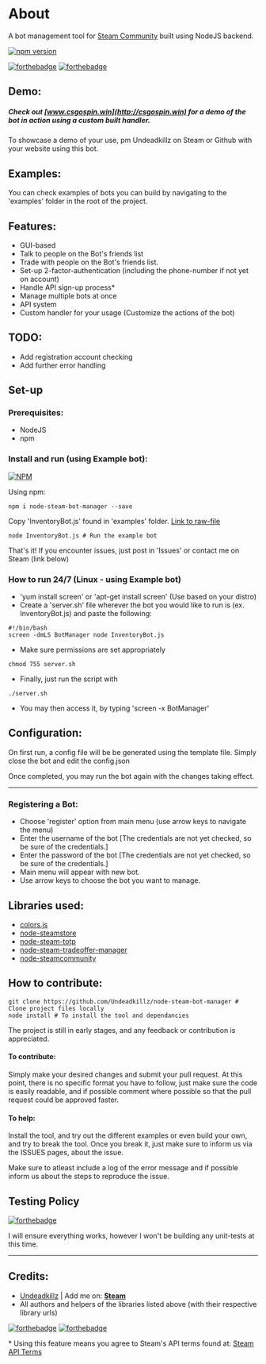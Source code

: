 # About
A bot management tool for [Steam Community](http://www.steamcommunity.com) built using NodeJS backend.


[![npm version](https://badge.fury.io/js/node-steam-bot-manager.svg)](https://badge.fury.io/js/node-steam-bot-manager)

[![forthebadge](http://forthebadge.com/images/badges/uses-js.svg)](http://forthebadge.com)
[![forthebadge](http://forthebadge.com/images/badges/built-with-love.svg)](http://forthebadge.com)

## Demo:
##### Check out [www.csgospin.win](http://csgospin.win) for a demo of the bot in action using a custom built handler.

To showcase a demo of your use, pm Undeadkillz on Steam or Github with your website using this bot.


## Examples:
You can check examples of bots you can build by navigating to the 'examples' folder in the root of the project.

## Features:
- GUI-based
- Talk to people on the Bot's friends list
- Trade with people on the Bot's friends list.
- Set-up 2-factor-authentication (including the phone-number if not yet on account)
- Handle API sign-up process*
- Manage multiple bots at once
- API system
- Custom handler for your usage (Customize the actions of the bot)

## TODO:
- Add registration account checking
- Add further error handling

## Set-up
### Prerequisites:
 - NodeJS
 - npm

### Install and run (using Example bot):

[![NPM](https://nodei.co/npm/node-steam-bot-manager.png?downloads=true)](https://nodei.co/npm/node-steam-bot-manager/)


Using npm:
~~~
npm i node-steam-bot-manager --save
~~~
Copy 'InventoryBot.js' found in 'examples' folder.
[Link to raw-file](https://raw.githubusercontent.com/Undeadkillz/node-steam-bot-manager/master/examples/InventoryBot.js)
~~~
node InventoryBot.js # Run the example bot
~~~
That's it! If you encounter issues, just post in 'Issues' or contact me on Steam (link below)

### How to run 24/7 (Linux - using Example bot)

- 'yum install screen' or 'apt-get install screen' (Use based on your distro)
- Create a 'server.sh' file wherever the bot you would like to run is (ex. InventoryBot.js) and paste the following:
~~~
#!/bin/bash
screen -dmLS BotManager node InventoryBot.js
~~~
- Make sure permissions are set appropriately
~~~
chmod 755 server.sh
~~~
- Finally, just run the script with
~~~
./server.sh
~~~
- You may then access it, by typing 'screen -x BotManager'

## Configuration:
On first run, a config file will be be generated using the template file. Simply close the bot and edit the config.json

Once completed, you may run the bot again with the changes taking effect.

---
### Registering a Bot:
- Choose 'register' option from main menu (use arrow keys to navigate the menu)
- Enter the username of the bot [The credentials are not yet checked, so be sure of the credentials.]
- Enter the password of the bot [The credentials are not yet checked, so be sure of the credentials.]
- Main menu will appear with new bot.
- Use arrow keys to choose the bot you want to manage.





## Libraries used:
- [colors.js](https://github.com/marak/colors.js/)
- [node-steamstore](https://github.com/DoctorMcKay/node-steamstore)
- [node-steam-totp](https://github.com/DoctorMcKay/node-steam-totp)
- [node-steam-tradeoffer-manager](https://github.com/DoctorMcKay/node-steam-tradeoffer-manager)
- [node-steamcommunity](https://github.com/DoctorMcKay/node-steamcommunity)

## How to contribute:
~~~
git clone https://github.com/Undeadkillz/node-steam-bot-manager # Clone project files locally
node install # To install the tool and dependancies
~~~
The project is still in early stages, and any feedback or contribution is appreciated.

#### To contribute:
Simply make your desired changes and submit your pull request. At this point, there is no specific format you have to follow, just make sure the code is easily readable, and if possible comment where possible so that the pull request could be approved faster.

#### To help:
Install the tool, and try out the different examples or even build your own, and try to break the tool. Once you break it, just make sure to inform us via the ISSUES pages, about the issue.

Make sure to atleast include a log of the error message and if possible inform us about the steps to reproduce the issue.

## Testing Policy
[![forthebadge](http://forthebadge.com/images/badges/fuck-it-ship-it.svg)](http://forthebadge.com)

I will ensure everything works, however I won't be building any unit-tests at this time.

---


## Credits:
- [Undeadkillz](https://github.com/Undeadkillz) | Add me on: **[Steam](http://steamcommunity.com/profiles/76561198042954517/)**
- All authors and helpers of the libraries listed above (with their respective library urls)

[![forthebadge](http://forthebadge.com/images/badges/powered-by-water.svg)](http://forthebadge.com)
[![forthebadge](http://forthebadge.com/images/badges/gluten-free.svg)](http://forthebadge.com)


\* Using this feature means you agree to Steam's API terms found at: [Steam API Terms](http://steamcommunity.com/dev/apiterms)